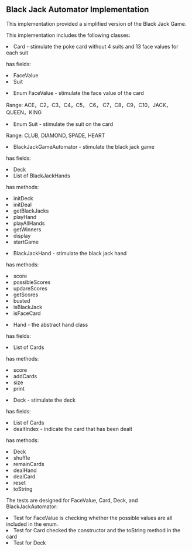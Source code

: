 ## Black Jack Automator Implementation ##

<p>This implementation provided a simplified version of the Black Jack Game. </p>

<p>This implementation includes the following classes:  </p>
<li>Card - stimulate the poke card without 4 suits and 13 face values for each suit
    <p> has fields:
    <li> FaceValue
    <li> Suit
    </li></p>
<li>Enum FaceValue - stimulate the face value of the card
    <p> Range: ACE，C2，C3，C4，C5， C6， C7，C8，C9，C10，JACK，QUEEN，KING 
    </p> 
<li>Enum Suit - stimulate the suit on the card
    <p> Range: CLUB, DIAMOND, SPADE, HEART
    </p> 
<li>BlackJackGameAutomator - stimulate the black jack game
    <p> has fields:
    <li> Deck </li>
    <li> List of BlackJackHands</li>
    </p> 
    <p> has methods:
    <li>initDeck
    <li>initDeal
    <li>getBlackJacks
    <li>playHand
    <li>playAllHands
    <li>getWinners
    <li>display
    <li>startGame
    </p> 
<li>BlackJackHand - stimulate the black jack hand
    <p> has methods: 
    <li>score
    <li>possibleScores
    <li>updareScores
    <li>getScores
    <li>busted
    <li>isBlackJack
    <li>isFaceCard</li>
    </p>
<li>Hand - the abstract hand class
    <p> has fields:
    <li> List of Cards</li>
    </p>
    <p> has methods:  
    <li>score
    <li>addCards
    <li>size 
    <li>print
    </p>
<li> Deck - stimulate the deck
    <p> has fields:
    <li> List of Cards
    <li> dealtIndex - indicate the card that has been dealt </li>
    </p>
    <p> has methods:
    <li>Deck
    <li>shuffle
    <li>remainCards
    <li>dealHand
    <li>dealCard
    <li>reset
    <li>toString
    </p>

<p> The tests are designed for FaceValue, Card, Deck, and BlackJackAutomator:
<li> Test for FaceValue is checking whether the possible values are all included 
in the enum.
<li>Test for Card checked the constructor and the toString method in the card
<li> Test for Deck 
</li> 
</p>